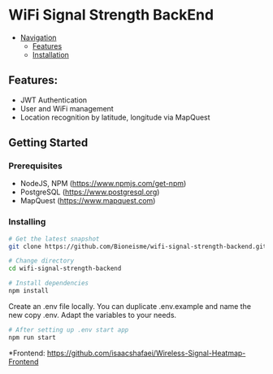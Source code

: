 # WiFi Signal Strength BackEnd

- [Navigation](#navigation)
  - [Features](#features)
  - [Installation](#prerequisites)

## Features:

- JWT Authentication
- User and WiFi management
- Location recognition by latitude, longitude via MapQuest

## Getting Started

### Prerequisites

- NodeJS, NPM (https://www.npmjs.com/get-npm)
- PostgreSQL (https://www.postgresql.org)
- MapQuest (https://www.mapquest.com)

### Installing

```bash
# Get the latest snapshot
git clone https://github.com/Bioneisme/wifi-signal-strength-backend.git
```

```bash
# Change directory
cd wifi-signal-strength-backend
```

```bash
# Install dependencies
npm install
```

Create an .env file locally. You can duplicate .env.example and name the new copy .env. Adapt the variables to your needs.

```bash
# After setting up .env start app
npm run start
```

\*Frontend: https://github.com/isaacshafaei/Wireless-Signal-Heatmap-Frontend

